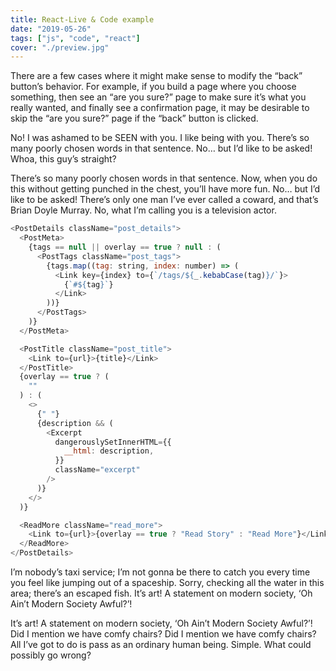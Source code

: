```yaml
---
title: React-Live & Code example
date: "2019-05-26"
tags: ["js", "code", "react"]
cover: "./preview.jpg"
---
```


There are a few cases where it might make sense to modify the “back” button’s behavior. For example, if you build a page where you choose something, then see an “are you sure?” page to make sure it’s what you really wanted, and finally see a confirmation page, it may be desirable to skip the “are you sure?” page if the “back” button is clicked.

No! I was ashamed to be SEEN with you. I like being with you. There’s so many poorly chosen words in that sentence. No… but I’d like to be asked! Whoa, this guy’s straight?

There’s so many poorly chosen words in that sentence. Now, when you do this without getting punched in the chest, you’ll have more fun. No… but I’d like to be asked! There’s only one man I’ve ever called a coward, and that’s Brian Doyle Murray. No, what I’m calling you is a television actor.

```js
<PostDetails className="post_details">
  <PostMeta>
    {tags == null || overlay == true ? null : (
      <PostTags className="post_tags">
        {tags.map((tag: string, index: number) => (
          <Link key={index} to={`/tags/${_.kebabCase(tag)}/`}>
            {`#${tag}`}
          </Link>
        ))}
      </PostTags>
    )}
  </PostMeta>

  <PostTitle className="post_title">
    <Link to={url}>{title}</Link>
  </PostTitle>
  {overlay == true ? (
    ""
  ) : (
    <>
      {" "}
      {description && (
        <Excerpt
          dangerouslySetInnerHTML={{
            __html: description,
          }}
          className="excerpt"
        />
      )}
    </>
  )}

  <ReadMore className="read_more">
    <Link to={url}>{overlay == true ? "Read Story" : "Read More"}</Link>
  </ReadMore>
</PostDetails>
```

I’m nobody’s taxi service; I’m not gonna be there to catch you every time you feel like jumping out of a spaceship. Sorry, checking all the water in this area; there’s an escaped fish. It’s art! A statement on modern society, ‘Oh Ain’t Modern Society Awful?’!

It’s art! A statement on modern society, ‘Oh Ain’t Modern Society Awful?’! Did I mention we have comfy chairs? Did I mention we have comfy chairs? All I’ve got to do is pass as an ordinary human being. Simple. What could possibly go wrong?
